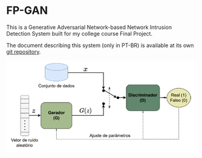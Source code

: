 # FP-GAN
This is a Generative Adversarial Network-based Network Intrusion Detection System built for my college course Final Project.

The document describing this system (only in PT-BR) is available at its own [git repository](https://github.com/VitorgsRuffo/College-Final-Project).

![gan](gan.png)
